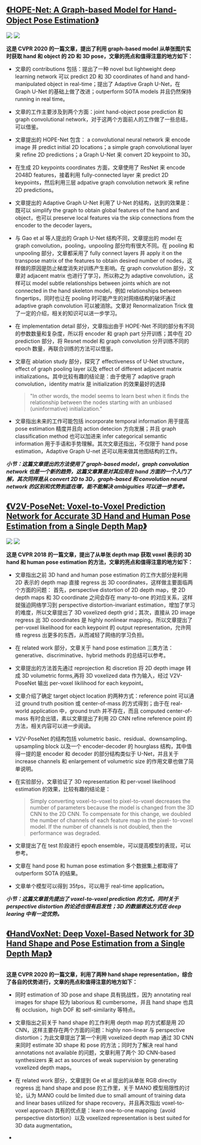 ## [《HOPE-Net: A Graph-based Model for Hand-Object Pose Estimation》](https://openaccess.thecvf.com/content_CVPR_2020/papers/Doosti_HOPE-Net_A_Graph-Based_Model_for_Hand-Object_Pose_Estimation_CVPR_2020_paper.pdf)
![](/picture/13.png)
![](/picture/14.png)

**这是 CVPR 2020 的一篇文章，提出了利用 graph-based model 从单张图片实时获取 hand 和 object 的 2D 和 3D pose，文章的亮点和值得注意的地方如下：**

* 文章的 contributions 包括：提出了一种 novel but lightweight deep learning network 可以 predict 2D 和 3D coordinates of hand and hand-manipulated object in real-time；提出了 Adaptive Graph U-Net，在 Graph U-Net 的基础上做了改进；outperform SOTA models 并且仍然保持 running in real time。

* 文章的工作主要涉及到两个方面：joint hand-object pose prediction 和 graph convolutional network，对于这两个方面前人的工作做了一些总结，可以借鉴。

* 文章提出的 HOPE-Net 包含： a convolutional neural network 来 encode image 并 predict initial 2D locations；a simple graph convolutional layer 来 refine 2D predictions；a Graph U-Net 来 convert 2D keypoint to 3D。

* 在生成 2D keypoints coordinates 方面，文章使用了 ResNet 来 encode 2048D features，接着利用 fully-connected layer 来 predict 2D keypoints，然后利用三层 adpative graph convolution network 来 refine 2D predictions。

* 文章提出的 Adaptive Graph U-Net 利用了 U-Net 的结构，达到的效果是：既可以 simplify the graph to obtain global features of the hand and object，也可以 preserve local features via the skip connections from the encoder to the decoder layers。

* 与 Gao et al 等人提出的 Graph U-Net 结构不同，文章提出的 model 在 graph convolution，pooling，unpooling 部分均有很大不同。在 pooling 和 unpooling 部分，文章都采用了 fully connect layers 并 apply it on the transpose matrix of the features to obtain desired number of nodes，这样做的原因是防止梯度消失对训练产生影响。在 graph convolution 部分，文章对 adjacent matrix 也进行了学习，所以称之为 adaptive convolution，这样可以 model subtle relationships between joints which are not connected in the hand skeleton model，例如 relationships between fingertips，同时也让在 pooling 时可能产生的对网络结构的破坏通过 adaptive graph convolution 可以被消除。文章对 Renormalization Trick 做了一定的介绍，相关的知识可以进一步学习。

* 在 implementation detail 部分，文章指出由于 HOPE-Net 不同的部分有不同的参数数量和复杂度，所以将 encoder 和 graph part 分开训练；其中在 2D prediction 部分，将 Resnet model 和 graph convolution 分开训练不同的 epoch 数量，再联合训练的方法可以借鉴。

* 文章在 ablation study 部分，探究了 effectiveness of U-Net structure，effect of graph pooling layer 以及 effect of different adjacent matrix initializations。其中比较有趣的结论是：由于使用了 adaptive graph convolution，identity matrix 是 initialization 的效果最好的选择
   >"In other words, the model seems to learn best when it finds the relationship between the nodes starting with an unbiased (uninformative) initialization."

* 文章指出未来的工作可能包括 incorporate temporal information 用于提高 pose estimation 精度并且向 action detecion 方向发展；并且 graph classification method 也可以加进来 infer categorical semantic information 用于手语和手势理解。其次文章还指出，不仅限于 hand pose estimation，Adaptive Graph U-net 还可以用来做其他图结构的工作。

***小节：这篇文章提出的方法使用了 graph-based model，graph convolution network 也是一个新的趋势，这篇文章算是对其应用在 hand 方面的一个入门了解，其次同样是从 convert 2D to 3D，graph-based 和 convolution neural network 的区别和优势到底在哪，能不能解决 ambiguities 可以进一步思考。***

## [《V2V-PoseNet: Voxel-to-Voxel Prediction Network for Accurate 3D Hand and Human Pose Estimation from a Single Depth Map》](https://arxiv.org/pdf/1711.07399.pdf)
![](/picture/15.png)
![](/picture/16.png)

**这是 CVPR 2018 的一篇文章，提出了从单张 depth map 获取 voxel 表示的 3D hand 和 human pose estimation 的方法，文章的亮点和值得注意的地方如下：**

* 文章指出之前 3D hand and human pose estimation 的工作大部分是利用 2D 表示的 depth map 直接 regress 出 3D coordinates，这样做主要面临两个方面的问题： 首先，perspective distortion of 2D depth map，使 2D depth maps 和 3D coordinate 之间会存在 many-to-one 的对应关系，这样就强迫网络学习到 perspective distortion-invariant estimation，增加了学习的难度，所以文章提出了 3D voxelized depth grid；其次，直接从 2D image regress 出 3D coordinates 是 highly nonlinear mapping，所以文章提出了 per-voxel likelihood for each keypoint 的 output representation，允许网络 regress 出更多的东西，从而减轻了网络的学习负担。

* 在 related work 部分，文章关于 hand pose estimation 三类方法：generative、discriminative、hybrid methods 的总结可以参考。

* 文章提出的方法首先通过 reprojection 和 discretion 将 2D depth image 转成 3D volumetric forms,再将 3D voxelized data 作为输入，经过 V2V-PoseNet 输出 per-voxel likilihood for each keypoint。

* 文章介绍了确定 target object location 的两种方式：reference point 可以通过 ground truth position 或 center-of-mass 的方式得到；由于在 real-world application 中，ground truth 并不存在，而且 computed center-of-mass 有时会出错，素以文章提出了利用 2D CNN refine reference point 的方法，相关内容可以进一步阅读。

* V2V-PoseNet 的结构包括 volumetric basic、residual、downsampling、upsampling block 以及一个 encoder-decoder 的 hourglass 结构，其中值得一提的是 encoder 和 decoder 的部分结构类似于 U-Net，并且关于 increase channels 和 enlargement of volumetric size 的作用文章也做了简单说明。

* 在实验部分，文章验证了 3D representation 和 per-voxel likelihood estimation 的效果，比较有趣的结论是：
    >Simply converting voxel-to-voxel to pixel-to-voxel decreases the number of parameters because the model is changed from the 3D CNN to the 2D CNN. To compensate for this change, we doubled the number of channels of each feature map in the pixel- to-voxel model. If the number of channels is not doubled, then the performance was degraded.

* 文章提出了在 test 阶段进行 epoch ensemble，可以提高模型的表现，可以参考。

* 文章在 hand pose 和 human pose estimation 多个数据集上都取得了 outperform SOTA 的结果。

* 文章单个模型可以得到 35fps，可以用于 real-time application。

***小节：这篇文章首先提出了 voxel-to-voxel prediction 的方式，同时关于 perspective distortion 的论述也很有启发性；3D 的数据表达方式在 deep learing 中有一定优势。***

## [《HandVoxNet: Deep Voxel-Based Network for 3D Hand Shape and Pose Estimation from a Single Depth Map》]()
![]()

**这是 CVPR 2020 的一篇文章，利用了两种 hand shape representation，综合了各自的优势进行，文章的亮点和值得注意的地方如下：**

* 同时 estimation of 3D pose and shape 具有挑战性，因为 annotating real images for shape 较为 laborious 和 cumbersome，并且 hand shape 也具有 occlusion，high DOF 和 self-similarity 等特点。

* 文章指出之前关于 hand shape 的工作利用 depth map 的方式都是用 2D CNN，这样主要存在两个方面的问题：highly non-linear 与 perspective distortion；为此文章提出了第一个利用 voxelized depth map 通过 3D CNN 来同时 estimate 3D shape 和 pose 的方法；同时为了解决 real hand annotations not available 的问题，文章利用了两个 3D CNN-based synthesizers 来 act as sources of weak supervision by generating voxelized depth maps。

* 在 related work 部分，文章提到 Ge et al 提出的从单张 RGB directly regress 出 hand shape and pose 的工作里，关于 MANO 模型局限性的讨论，认为 MANO could be limited due to small amount of training data and linear bases utilized for shape recovery。并且再次指出 voxel-to-voxel approach 具有的优点是：learn one-to-one mapping（avoid perspective distortion）以及 voxelized representation is best suited for 3D data augmentation。

* 
